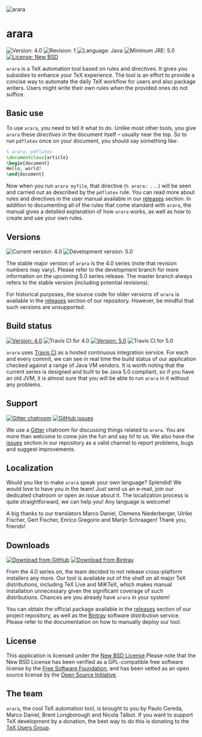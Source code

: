 ![arara](https://i.stack.imgur.com/hjUsN.png)

# arara

![Version: 4.0](https://img.shields.io/badge/current_version-4.0-blue.svg?style=flat-square)
![Revision: 1](https://img.shields.io/badge/revision-1-blue.svg?style=flat-square)
![Language: Java](https://img.shields.io/badge/language-Java-blue.svg?style=flat-square)
![Minimum JRE: 5.0](https://img.shields.io/badge/minimum_JRE-5.0-blue.svg?style=flat-square)
[![License: New BSD](https://img.shields.io/badge/license-New_BSD-blue.svg?style=flat-square)](https://opensource.org/licenses/bsd-license)

`arara` is a TeX automation tool based on rules and directives. It gives you subsidies to enhance your TeX experience. The tool is an effort to provide a concise way to automate the daily TeX workflow for users and also package writers. Users might write their own rules when the provided ones do not suffice.

## Basic use

To use `arara`, you need to tell it what to do. Unlike most other tools, you give `arara` these _directives_ in the document itself – usually near the top.  So to run `pdflatex` once on your document, you should say something like:

```tex
% arara: pdflatex
\documentclass{article}
\begin{document}
Hello, world!
\end{document}
```

Now when you run `arara myfile`, that directive (`% arara: ...`) will be seen and carried out as described by the `pdflatex` rule.  You can read more about rules and directives in the user manual available in our [releases](https://github.com/cereda/arara/releases) section. In addition to documenting all of the rules that come standard with `arara`, the manual gives a detailed explanation of how `arara` works, as well as how to create and use your own rules.

## Versions

![Current version: 4.0](https://img.shields.io/badge/current_version-4.0-blue.svg?style=flat-square)
![Development version: 5.0](https://img.shields.io/badge/development_version-5.0-red.svg?style=flat-square)

The stable major version of `arara` is the 4.0 series (note that revision numbers may vary). Please refer to the development branch for more information on the upcoming 5.0 series release. The master branch always refers to the stable version (including potential revisions).

For historical purposes, the source code for older versions of `arara` is available in the [releases](https://github.com/cereda/arara/releases) section of our repository. However, be mindful that such versions are unsupported.

## Build status

[![Version: 4.0](https://img.shields.io/badge/version-4.0-blue.svg?style=flat-square)](https://travis-ci.org/cereda/arara/)
![Travis CI for 4.0](https://img.shields.io/travis/cereda/arara.svg?style=flat-square)
[![Version: 5.0](https://img.shields.io/badge/version-5.0-red.svg?style=flat-square)](https://travis-ci.org/cereda/arara/branches)
![Travis CI for 5.0](https://img.shields.io/travis/cereda/arara/development.svg?style=flat-square)

`arara` uses [Travis CI](https://travis-ci.org) as a hosted continuous integration service. For each and every commit, we can see in real time the build status of our application checked against a range of Java VM vendors. It is worth noting that the current series is designed and built to be Java 5.0 compliant, so if you have an old JVM, it is almost sure that you will be able to run `arara` in it without any problems.

## Support

[![Gitter chatroom](https://img.shields.io/badge/gitter-join_chat-blue.svg?style=flat-square)](https://gitter.im/cereda/arara)
[![GitHub issues](https://img.shields.io/badge/github-issues-blue.svg?style=flat-square)](https://github.com/cereda/arara/issues)

We use a [Gitter](https://gitter.im/cereda/arara) chatroom for discussing things related to `arara`. You are more than welcome to come join the fun and say *hi!* to us. We also have the [issues](https://github.com/cereda/arara/issues) section in our repository as a valid channel to report problems, bugs and suggest improvements. 

## Localization

Would you like to make `arara` speak your own language? Splendid! We would love to have you in the team! Just send us an e-mail, join our dedicated chatroom or open an issue about it. The localization process is quite straightforward, we can help you! Any language is welcome!

A big thanks to our translators Marco Daniel, Clemens Niederberger, Ulrike Fischer, Gert Fischer, Enrico Gregorio and Marijn Schraagen! Thank you, friends!

## Downloads

[![Download from GitHub](https://img.shields.io/badge/github-4.0-blue.svg?style=flat-square)](https://github.com/cereda/arara/releases)
[![Download from Bintray](https://img.shields.io/badge/bintray-4.0-blue.svg?style=flat-square)](https://bintray.com/cereda/arara)

From the 4.0 series on, the team decided to not release cross-platform installers any more. Our tool is available out of the shelf on all major TeX distributions, including TeX Live and MiKTeX, which makes manual installation unnecessary given the significant coverage of such distributions. Chances are you already have `arara` in your system!

You can obtain the official package available in the [releases](https://github.com/cereda/arara/releases) section of our project repository, as well as the [Bintray](https://bintray.com/cereda/arara) software distribution service. Please refer to the documentation on how to manually deploy our tool.

## License

This application is licensed under the [New BSD License](http://www.opensource.org/licenses/bsd-license.php).Please note that the New BSD License has been verified as a GPL-compatible free software license by the [Free Software Foundation](http://www.fsf.org/), and has been vetted as an open source license by the [Open Source Initiative](http://www.opensource.org/).

## The team

`arara`, the cool TeX automation tool, is brought to you by Paulo Cereda, Marco Daniel, Brent Longborough and Nicola Talbot. If you want to support TeX development by a donation, the best way to do this is donating to the [TeX Users Group](https://www.tug.org/donate.html).
